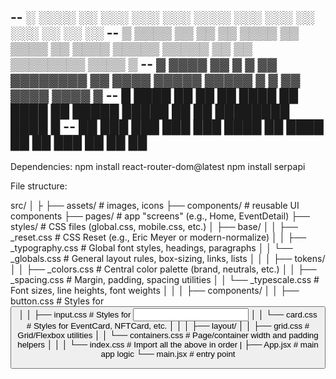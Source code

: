 -- ░ ░░░░ ░░ ░░░ ░░░ ░░░ ░░░░ ░░░ ░░░ ░░ ░░░ ░░ ░░ ░░
-- ▒ ▒▒▒▒ ▒▒ ▒▒ ▒▒ ▒▒▒▒ ▒▒ ▒▒▒▒ ▒▒ ▒▒▒▒ ▒▒▒▒▒ ▒▒▒▒▒ ▒▒ ▒▒ ▒▒▒▒▒▒▒▒ ▒▒▒▒ ▒
-- ▓ ▓▓▓▓ ▓▓ ▓ ▓ ▓▓ ▓▓▓▓▓▓▓▓ ▓▓ ▓▓▓▓ ▓▓▓▓▓ ▓▓▓▓▓ ▓ ▓ ▓▓ ▓▓▓▓ ▓▓▓▓ ▓
-- █ ████ ██ ██ ██ ████ ██ ████ ██ █████ █████ ██ ██ ████████ ████ █
-- ██ ███ ███ ███ ███ ████ ██ ████ ██ ██ ███ ██ ██ ██
--

Dependencies:
npm install react-router-dom@latest
npm install serpapi <!-- npm<Google Event API handler 200 calls per month> -->

File structure:

src/
│
├
├── assets/ # images, icons
├── components/ # reusable UI components
├── pages/ # app "screens" (e.g., Home, EventDetail)
├── styles/ # CSS files (global.css, mobile.css, etc.)
│ ├── base/
│ │ ├── \_reset.css # CSS Reset (e.g., Eric Meyer or modern-normalize)
│ │ ├── \_typography.css # Global font styles, headings, paragraphs
│ │ └── \_globals.css # General layout rules, box-sizing, links, lists
│ │
│ ├── tokens/
│ │ ├── \_colors.css # Central color palette (brand, neutrals, etc.)
│ │ ├── \_spacing.css # Margin, padding, spacing utilities
│ │ └── \_typescale.css # Font sizes, line heights, font weights
│ │
│ ├── components/
│ │ ├── button.css # Styles for <Button />
│ │ ├── input.css # Styles for <Input />
│ │ └── card.css # Styles for EventCard, NFTCard, etc.
│ │
│ ├── layout/
│ │ ├── grid.css # Grid/Flexbox utilities
│ │ └── containers.css # Page/container width and padding helpers
│ │
│ └── index.css # Import all the above in order
|
├── App.jsx # main app logic
└── main.jsx # entry point
